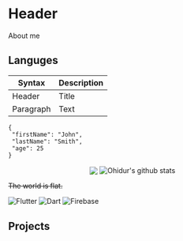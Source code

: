 # Header

About me



## Languges

| Syntax | Description |
| ----------- | ----------- |
| Header | Title |
| Paragraph | Text | 

 ```
{
  "firstName": "John",
  "lastName": "Smith",
  "age": 25
}
``` 

<p align="center">
  <img align="center" src="https://github-readme-stats.vercel.app/api/top-langs/?username=/PrimalCat-Real&theme=radical&hide_langs_below=1&layout=compact" />
  <img align="center" src="https://github-readme-stats.vercel.app/api?username=/PrimalCat-Real&show_icons=true&theme=radical&line_height=21" alt="Ohidur's github stats"/>
</p>

~~The world is flat.~~

![Flutter](https://img.shields.io/badge/-Flutter-090909?style=for-the-badge&logo=flutter&logoColor=47C5FB)
![Dart](https://img.shields.io/badge/-Dart-090909?style=for-the-badge&logo=dart&logoColor=097CDB)
![Firebase](https://img.shields.io/badge/-Firebase-090909?style=for-the-badge&logo=firebase&logoColor=F8C52C)

## Projects
